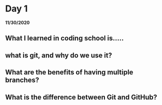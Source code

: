 # Day 1
__11/30/2020__

## What I learned in coding school is.....

## what is git, and why do we use it?

## What are the benefits of having multiple branches?

## What is the difference between Git and GitHub?


